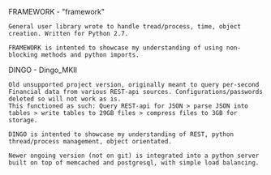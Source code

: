 FRAMEWORK - "framework"

	General user library wrote to handle tread/process, time, object creation. Written for Python 2.7.
	
	FRAMEWORK is intented to showcase my understanding of using non-blocking methods and python imports.

DINGO - Dingo_MKII

	Old unsupported project version, originally meant to query per-second Financial data from various REST-api sources. Configurations/passwords deleted so will not work as is.
	This functioned as such: Query REST-api for JSON > parse JSON into tables > write tables to 29GB files > compress files to 3GB for storage. 
	
	DINGO is intented to showcase my understanding of REST, python thread/process management, object orientated.
	
	Newer ongoing version (not on git) is integrated into a python server built on top of memcached and postgresql, with simple load balancing.